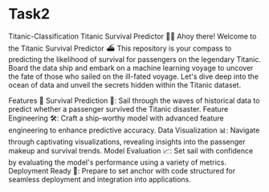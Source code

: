 # Task2
Titanic-Classification
Titanic Survival Predictor 🚢⚓ Ahoy there! Welcome to the Titanic Survival Predictor ⛴️ This repository is your compass to predicting the likelihood of survival for passengers on the legendary Titanic. Board the data ship and embark on a machine learning voyage to uncover the fate of those who sailed on the ill-fated voyage. Let's dive deep into the ocean of data and unveil the secrets hidden within the Titanic dataset.

Features 🌟 Survival Prediction 🌊: Sail through the waves of historical data to predict whether a passenger survived the Titanic disaster. Feature Engineering 🛠️: Craft a ship-worthy model with advanced feature engineering to enhance predictive accuracy. Data Visualization 📊: Navigate through captivating visualizations, revealing insights into the passenger makeup and survival trends. Model Evaluation 📈: Set sail with confidence by evaluating the model's performance using a variety of metrics. Deployment Ready 🚀: Prepare to set anchor with code structured for seamless deployment and integration into applications.
